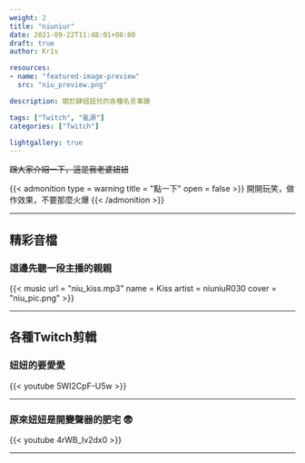 ```yaml
---
weight: 2
title: "niuniur"
date: 2021-09-22T11:48:01+08:00
draft: true
author: Kr1s

resources:
- name: "featured-image-preview"
  src: "niu_preview.png"

description: 關於肆妞妞兒的各種名言事蹟

tags: ["Twitch", "亂源"]
categories: ["Twitch"]

lightgallery: true
---
```



<!--more-->

~~跟大家介紹一下，這是我老婆妞妞~~

{{< admonition type = warning title = "點一下" open = false >}}
開開玩笑，做作效果，不要那麼火爆
{{< /admonition >}}
 
--- 

## 精彩音檔
### 這邊先聽一段主播的親親

{{< music url = "niu_kiss.mp3" name = Kiss artist = niuniuR030 cover = "niu_pic.png" >}}

---

## 各種Twitch剪輯
### 妞妞的要愛愛

{{< youtube 5WI2CpF-U5w >}}

---

### 原來妞妞是開變聲器的肥宅 😨
{{< youtube 4rWB_Iv2dx0 >}}

---


